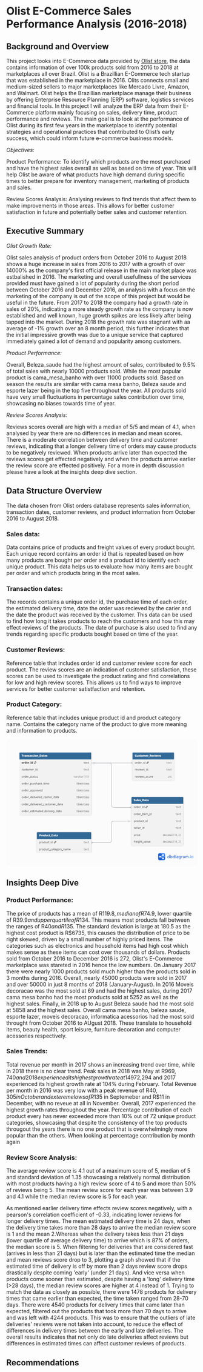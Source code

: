 # Olist E-Commerce Sales Performance Analysis (2016-2018)

## Background and Overview

This project looks into E-Commerce data provided by [Olist store](https://www.olist.com/), the data contains information of over 100k products sold from 2016 to 2018 at marketplaces all over Brazil. Olist is a Brazillian E-Commerce tech startup that was established in the marketplace in 2016. Olits connects small and medium-sized sellers to major marketplaces like Mercado Livre, Amazon, and Walmart. Olist helps the Brazillian marketplace manage their business by offering Enterprise Resource Planning (ERP) software, logistics services and financial tools. In this project I will analyze the ERP data from their E-Commerce platform mainly focusing on sales, delivery time, product performance and reviews. The main goal is to look at the performance of Olist during its first few years in the marketplace to identify potential strategies and operational practices that contributed to Olist’s early success, which could inform future e-commerce business models.

*Objectives:*

Product Performance: To identify which products are the most purchased and have the highest sales overall as well as based on time of year. This will help Olist be aware of what products have high demand during specific times to better prepare for inventory management, marketing of products and sales.

Review Scores Analysis: Analysing reviews to find trends that affect them to make improvements in those areas. This allows for better customer satisfaction in future and potentially better sales and customer retention.

## Executive Summary

*Olist Growth Rate:*

 Olist sales analysis of product orders from October 2016 to August 2018 shows a huge increase in sales from 2016 to 2017 with a growth of over 14000% as the company's first official release in the main market place was estbalished in 2016. The marketing and overall usefullness of the services provided must have gained a lot of popularity during the short period between October 2016 and December 2016, an analysis with a focus on the marketing of the company is out of the scope of this project but would be useful in the future. From 2017 to 2018 the company had a growth rate in sales of 20%, indicating a more steady growth rate as the company is now established and well known, huge growth spikes are less likely after being tapped into the market. During 2018 the growth rate was stagnant with aa average of -1% growth over an 8 month period, this further indicates that the initial impressive growth was due to a unique service that captured immediately gained a lot of demand and popularity among customers.

*Product Performance:*

 Overall, Beleza_saude had the highest amount of sales, contributed to 9.5% of total sales with nearly 10000 products sold. While the most popular product is cama_mesa_banho with over 11000 products sold. Based on season the results are similar with cama mesa banho, Beleza saude and esporte lazer being in the top five throughout the year. All products sold have very small fluctuations in percentage sales contribution over time, showcasing no biases towards time of year.

*Review Scores Analysis:*

 Reviews scores overall are high with a median of 5/5 and mean of 4.1, when analysed by year there are no differences in median and mean scores. There is a moderate correlation between delivery time and customer reviews, indicating that a longer delivery time of orders may cause products to be negatively reviewed. When products arrive later than expected the reviews scores get effected negatively and when the products arrive earlier the review score are effected positively. For a more in depth discussion please have a look at the insights deep dive section.

## Data Structure Overview

The data chosen from Olist orders database represents sales information, transaction dates, customer reviews, and product information from October 2016 to August 2018.

### Sales data: 
Data contains price of products and freight values of every product bought. Each unique record contains an order id that is repeated based on how many products are bought per order and a product id to identify each unique product. This data helps us to evaluate how many items are bought per order and which products bring in the most sales. 

### Transaction dates: 
The records contains a unique order id, the purchase time of each order, the estimated delivery time, date the order was recieved by the carier and the date the product was received by the customer. This data can be used to find how long it takes products to reach the customers and how this may effect reviews of the products. The date of purchase is also used to find any trends regarding specific products bought based on time of the year.

### Customer Reviews:
Reference table that includes order id and customer review score for each product. The review scores are an indication of customer satisfaction, these scores can be used to investigate the product rating and find correlations for low and high review scores. This allows us to find ways to improve services for better customer satistfaction and retention.

### Product Category:
Reference table that includes unique product id and product category name. Contains the category name of the product to give more meaning and information to products.


![Data Structure](img/Visualisation.png)


## Insights Deep Dive

### Product Performance:

The price of products has a mean of R$119.8, median of R$74.9, lower quartile of R$39.9 and upper quartile of R$134. This means most products fall between the ranges of R$40 and R$135. The standard deviation is large at 180.5 as the highest cost product is R$6735, this causes the distribution of price to be right skewed, driven by a small number of highly priced items. The categories such as electronics and household items had high cost which makes sense as these items can cost over thousands of dollars. Products sold from October 2016 to December 2016 is 272, Olist's E-Commerce marketplace was stareted in 2016 hence the low numbers. On January 2017 there were nearly 1000 products sold much higher than the products sold in 3 months during 2016. Overall, nearly 45000 products were sold in 2017 and over 50000 in just 8 months of 2018 (January-August). In 2016 Moveis decoracao was the most sold at 69 and had the highest sales, during 2017 cama mesa banho had the most products sold at 5252 as well as the highest sales. Finally, in 2018 up to August Beleza saude had the most sold at 5858 and the highest sales. Overall cama mesa banho, beleza saude, esporte lazer, moveis decoracao, informatica acessorios had the most sold throught from October 2016 to AUgust 2018. These translate to household items, beauty health, sport leisure, furniture decoration and computer acessories respectively.

### Sales Trends:
Total revenue per month in 2017 shows an increasing trend over time, while in 2018 there is no clear trend. Peak sales in 2018 was May at R$969,740 and 2018 experienced its highest growth rate at 14% during March. For 2017 the peak revenue was in November at R$972,294 and 2017 experienced its highest growth rate at 104% during February. Total Revenue per month in 2016 was very low with a peak revenue of R$40,305 in October and extereme lows of R$135 in Septemeber and R$11 in December, with no reveue at all in November. Overall, 2017 experienced the highest growth rates throughout the year. Percentage contribution of each product every has never exceeded more than 10% out of 72 unique product categories, showcasing that despite the consistency of the top products througout the years there is no one product that is overwhelmingly more popular than the others. When looking at percentage contribution by month again 

### Review Score Analysis:

The average review score is 4.1 out of a maximum score of 5, median of 5 and standard deviation of 1.35 showcasing a relatively normal distribution with most products having a high review score of 4 to 5 and more than 50% of reviews being 5. The mean review score for each year was between 3.9 and 4.1 while the median review score is 5 for each year.

As mentioned earlier delivery time effects review scores negatively, with a pearson's correlation coefficient of -0.33, indicating lower reviews for longer delivery times. The mean estimated delivery time is 24 days, when the delivery time takes more than 28 days to arrive the median review score is 1 and the mean 2.Whereas when the delivery takes less than 21 days (lower quartile of average delivery time) to arrive which is 87% of orders, the median score is 5. When filtering for deliveries that are considered fast (arrives in less than 21 days) but is later than the estimated time the median and mean reviews score drop to 3, plotting a graph showed that if the estimated time of delivery is off by more than 2 days review score drops drastically despite coming 'early' (under 21 days). And vice versa when products come sooner than estimated, despite having a 'long' delivery time (>28 days), the median review scores are higher at 4 instead of 1. Trying to match the data as closely as possible, there were 1478 products for delivery times that came earlier than expected, the time taken ranged from 28-70 days. There were 4540 products for delivery times that came later than expected, filtered out the products that took more than 70 days to arrive and was left with 4244 products. This was to ensure that the outliers of late deliveries' reviews were not taken into account, to reduce the effect of differences in delivery times between the early and late deliveries. The overall results indicates that not only do late deliveries affect reviews but differences in estimated times can affect customer reviews of products.

## Recommendations

